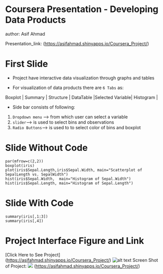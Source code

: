 Coursera Presentation - Developing Data Products
=================================================
author: Asif Ahmad

Presentation_link:  (https://asifahmad.shinyapps.io/Coursera_Project/)

First Slide
========================================================
- Project have interactive data visualization through graphs and tables 
     
- For visualization of data products there are `6 Tabs` as:

Boxplot | Summary | Structure | DataTable  |Selected Variable| Histogram |

- Side bar consists of following:
        
 1. `Dropdown menu` -->  from which user can select a variable                                 
 2. `slider`--> is used to select bins and observations
 3. `Radio Buttons`--> is used to to select color of bins and boxplot


Slide Without Code
========================================================

```{r echo=FALSE }
par(mfrow=c(2,2))
boxplot(iris)
plot(iris$Sepal.Length,iris$Sepal.Width, main="Scatterplot of SepalLength vs. SepalWidth")
hist(iris$Sepal.Width,  main="Histogram of Sepal.Width")
hist(iris$Sepal.Length, main="Histogram of Sepal.Length")
```

Slide With Code
========================================================

```{r, echo=TRUE}
summary(iris[,1:3])
summary(iris[,4])

```

Project Interface Figure and Link 
========================================================
[Click Here to See Project] (https://asifahmad.shinyapps.io/Coursera_Project/) 
![alt text](shiny.jpg) 
Screen Shot of Project: ![](shiny.jpeg) (https://asifahmad.shinyapps.io/Coursera_Project/) 
